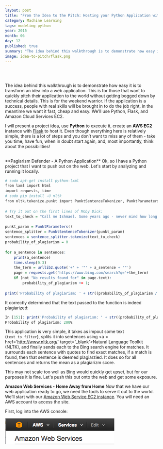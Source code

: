 ```yaml
---
layout: post
title: "From the Idea to the Pitch: Hosting your Python Application with Flask and Amazon Web Services"
category: Machine Learning
tags: modeling python
year: 2015
month: 06
day: 12
published: true
summary: "The idea behind this walkthrough is to demonstrate how easy it is to transform an idea into a web application. This is for those that want to quickly pitch their application to the world without getting bogged down by technical details. This is for the weekend warrior. If the application is a success, people with real skills will be brought in to do the job right, in the meantime we want it fast, cheap and easy. We'll use Python, Flask, and Amazon Cloud Services EC2"
image: idea-to-pitch/flask.png
---
```


<BR><BR>

The idea behind this walkthrough is to demonstrate how easy it is to transform an idea into a web application. This is for those that want to quickly pitch their application to the world without getting bogged down by technical details. This is for the weekend warrior. If the application is a success, people with real skills will be brought in to do the job right, in the meantime we want it fast, cheap and easy. We'll use Python, Flask, and Amazon Cloud Services EC2.

I will present a project idea, use <b>Python</b> to execute it, create an <b>AWS EC2</b> instance with <a href='http://flask.pocoo.org' target='_blank'>Flask</a> to host it. Even though everything here is relatively simple, there is a lot of steps and you don’t want to miss any of them - take you time, have fun, when in doubt start again, and, most importantly, think about the possibilities!

<BR>
**Pagiarism Defender - A Python Application**
Ok, so I have a Python project that I want to push out on the web. Let's start by analyzing and running it locally.

```r
# sudo apt-get install python-lxml
from lxml import html
import requests, time
# sudo pip install -U nltk
from nltk.tokenize.punkt import PunktSentenceTokenizer, PunktParameters 

# Try it out on the first lines of Moby Dick:
text_to_check = "Call me Ishmael. Some years ago - never mind how long precisely - having little or no money in my purse, and nothing particular to interest me on shore, I thought I would sail about a little and see the watery part of the world."

punkt_param = PunktParameters()
sentence_splitter = PunktSentenceTokenizer(punkt_param)
sentences = sentence_splitter.tokenize(text_to_check)
probability_of_plagiarism = 0

for a_sentence in sentences:
    print(a_sentence)
    time.sleep(0.3)
    the_term = urllib2.quote('+' + '"' + a_sentence + '"')
    page = requests.get('https://www.bing.com/search?q='+the_term)
    if (not "No results found for" in page.text):
        probability_of_plagiarism += 1;

print('Probability of plagiarism: ' + str((probability_of_plagiarism / len(sentences)) * 100) + '%')

```
It correctly determined that the text passed to the function is indeed plagiarized:

```r
In [151]: print('Probability of plagiarism: ' + str((probability_of_plagiarism / len(sentences)) * 100) + '%')
Probability of plagiarism: 200%
```

This application is very simple, it takes as impout some text (``text_to_filter``), splits it into sentences using <a = href='http://www.nltk.org/' target='_blank'>Natural Language Toolkit (NLTK)</a>, and finally sends each to the Bing search engine for matches. It surrounds each sentence with quotes to find exact matches, if a match is found, then that sentence is deemed plagiarzied. It does so for all sentences and returns the mean as a plagiarizm score. 

This may not scale too well as Bing would quickly get upset, but for our purposes it is fine. Let's push this out onto the web and get some exposure.


**Amazon Web Services - Home Away from Home**
Now that we have our web application ready to go, we need the tools to serve it out to the world. We’ll start with our <a href='http://aws.amazon.com/' target='_blank'>Amazon Web Service EC2 instance</a>. You will need an AWS account to access the site. 

First, log into the AWS console:

![plot of logging_on_AWS](../img/posts/idea-to-pitch/logging_on_AWS.png) 


 